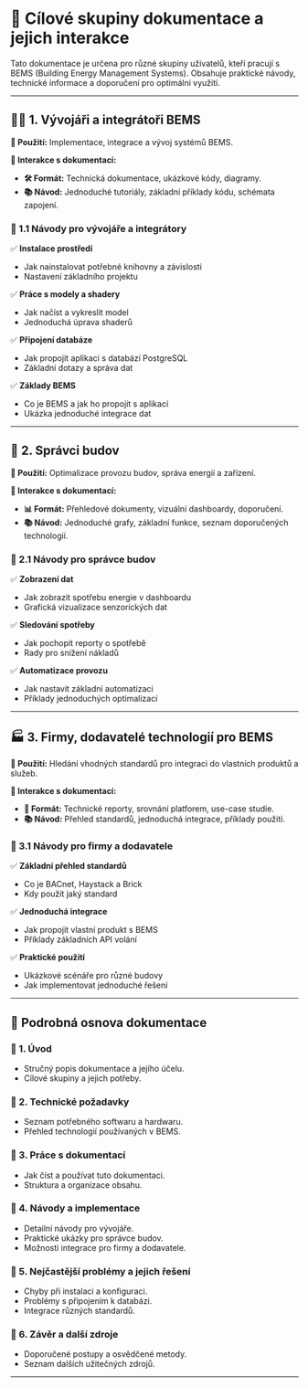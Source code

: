 # 📘 Cílové skupiny dokumentace a jejich interakce

Tato dokumentace je určena pro různé skupiny uživatelů, kteří pracují s BEMS (Building Energy Management Systems). Obsahuje praktické návody, technické informace a doporučení pro optimální využití.

---

## 👨‍💻 1. Vývojáři a integrátoři BEMS

**🔹 Použití:** Implementace, integrace a vývoj systémů BEMS.

**📄 Interakce s dokumentací:**
- **🛠 Formát:** Technická dokumentace, ukázkové kódy, diagramy.
- **📚 Návod:** Jednoduché tutoriály, základní příklady kódu, schémata zapojení.

### 📌 1.1 Návody pro vývojáře a integrátory
✅ **Instalace prostředí**
   - Jak nainstalovat potřebné knihovny a závislosti
   - Nastavení základního projektu

✅ **Práce s modely a shadery**
   - Jak načíst a vykreslit model
   - Jednoduchá úprava shaderů

✅ **Připojení databáze**
   - Jak propojit aplikaci s databází PostgreSQL
   - Základní dotazy a správa dat

✅ **Základy BEMS**
   - Co je BEMS a jak ho propojit s aplikací
   - Ukázka jednoduché integrace dat

---

## 🏢 2. Správci budov 

**🔹 Použití:** Optimalizace provozu budov, správa energií a zařízení.

**📄 Interakce s dokumentací:**
- **📊 Formát:** Přehledové dokumenty, vizuální dashboardy, doporučení.
- **📚 Návod:** Jednoduché grafy, základní funkce, seznam doporučených technologií.

### 📌 2.1 Návody pro správce budov
✅ **Zobrazení dat**
   - Jak zobrazit spotřebu energie v dashboardu
   - Grafická vizualizace senzorických dat

✅ **Sledování spotřeby**
   - Jak pochopit reporty o spotřebě
   - Rady pro snížení nákladů

✅ **Automatizace provozu**
   - Jak nastavit základní automatizaci
   - Příklady jednoduchých optimalizací

---

## 🏭 3. Firmy, dodavatelé technologií pro BEMS

**🔹 Použití:** Hledání vhodných standardů pro integraci do vlastních produktů a služeb.

**📄 Interakce s dokumentací:**
- **📑 Formát:** Technické reporty, srovnání platforem, use-case studie.
- **📚 Návod:** Přehled standardů, jednoduchá integrace, příklady použití.

### 📌 3.1 Návody pro firmy a dodavatele
✅ **Základní přehled standardů**
   - Co je BACnet, Haystack a Brick
   - Kdy použít jaký standard

✅ **Jednoduchá integrace**
   - Jak propojit vlastní produkt s BEMS
   - Příklady základních API volání

✅ **Praktické použití**
   - Ukázkové scénáře pro různé budovy
   - Jak implementovat jednoduché řešení




---

## 📝 Podrobná osnova dokumentace

### 📌 1. Úvod
- Stručný popis dokumentace a jejího účelu.
- Cílové skupiny a jejich potřeby.

### 📌 2. Technické požadavky
- Seznam potřebného softwaru a hardwaru.
- Přehled technologií používaných v BEMS.

### 📌 3. Práce s dokumentací
- Jak číst a používat tuto dokumentaci.
- Struktura a organizace obsahu.

### 📌 4. Návody a implementace
- Detailní návody pro vývojáře.
- Praktické ukázky pro správce budov.
- Možnosti integrace pro firmy a dodavatele.

### 📌 5. Nejčastější problémy a jejich řešení
- Chyby při instalaci a konfiguraci.
- Problémy s připojením k databázi.
- Integrace různých standardů.

### 📌 6. Závěr a další zdroje
- Doporučené postupy a osvědčené metody.
- Seznam dalších užitečných zdrojů.

---


